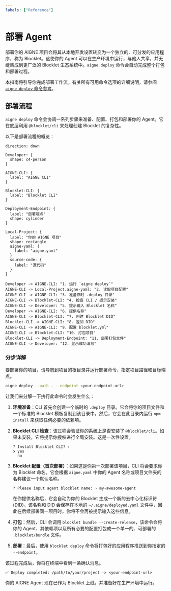 ```yaml
---
labels: ["Reference"]
---
```


# 部署 Agent

部署你的 AIGNE 项目会将其从本地开发设置转变为一个独立的、可分发的应用程序，称为 Blocklet。这使你的 Agent 可以在生产环境中运行，与他人共享，并无缝集成到更广泛的 Blocklet 生态系统中。`aigne deploy` 命令会自动完成整个打包和部署过程。

本指南将引导你完成部署工作流。有关所有可用命令选项的详细说明，请参阅 [`aigne deploy` 命令参考](./command-reference-deploy.md)。

## 部署流程

`aigne deploy` 命令会协调一系列步骤来准备、配置、打包和部署你的 Agent。它在底层利用 `@blocklet/cli` 来处理创建 Blocklet 的复杂性。

以下是部署流程的概览：

```d2
direction: down

Developer: {
  shape: c4-person
}

AIGNE-CLI: {
  label: "AIGNE CLI"
}

Blocklet-CLI: {
  label: "Blocklet CLI"
}

Deployment-Endpoint: {
  label: "部署端点"
  shape: cylinder
}

Local-Project: {
  label: "你的 AIGNE 项目"
  shape: rectangle
  aigne-yaml: {
    label: "aigne.yaml"
  }
  source-code: {
    label: "源代码"
  }
}

Developer -> AIGNE-CLI: "1. 运行 `aigne deploy`"
AIGNE-CLI -> Local-Project.aigne-yaml: "2. 读取项目配置"
AIGNE-CLI -> AIGNE-CLI: "3. 准备临时 .deploy 目录"
AIGNE-CLI -> Blocklet-CLI: "4. 检查 CLI / 提示安装"
AIGNE-CLI -> Developer: "5. 提示输入 Blocklet 名称"
Developer -> AIGNE-CLI: "6. 提供名称"
AIGNE-CLI -> Blocklet-CLI: "7. 创建 Blocklet DID"
Blocklet-CLI -> AIGNE-CLI: "8. 返回 DID"
AIGNE-CLI -> AIGNE-CLI: "9. 配置 blocklet.yml"
AIGNE-CLI -> Blocklet-CLI: "10. 打包项目"
Blocklet-CLI -> Deployment-Endpoint: "11. 部署打包文件"
AIGNE-CLI -> Developer: "12. 显示成功消息"

```

### 分步详解

要部署你的项目，请导航到项目的根目录并运行部署命令，指定项目路径和目标端点。

```bash 命令 icon=lucide:terminal
aigne deploy --path . --endpoint <your-endpoint-url>
```

让我们来分解一下执行此命令时会发生什么：

1.  **环境准备**：CLI 首先会创建一个临时的 `.deploy` 目录。它会将你的项目文件和一个标准的 Blocklet 模板复制到该目录中。然后，它会在此目录内运行 `npm install` 来获取任何必要的依赖项。

2.  **Blocklet CLI 检查**：该过程会验证你的系统上是否安装了 `@blocklet/cli`。如果未安装，它将提示你授权进行全局安装。这是一次性设置。

    ```
    ? Install Blocklet CLI? ›
    ❯ yes
      no
    ```

3.  **Blocklet 配置（首次部署）**：如果这是你第一次部署该项目，CLI 将会要求你为 Blocklet 命名。它会根据 `aigne.yaml` 中你的 Agent 名称或项目文件夹的名称建议一个默认名称。

    ```
    ? Please input agent blocklet name: › my-awesome-agent
    ```

    在你提供名称后，它会自动为你的 Blocklet 生成一个新的去中心化标识符 (DID)。该名称和 DID 会保存在本地的 `~/.aigne/deployed.yaml` 文件中，因此在后续部署同一项目时，你将不会再被提示输入这些信息。

4.  **打包**：然后，CLI 会调用 `blocklet bundle --create-release`，该命令会将你的 Agent、其依赖项以及所有必要的配置打包成一个单一的、可部署的 `.blocklet/bundle` 文件。

5.  **部署**：最后，使用 `blocklet deploy` 命令将打包好的应用程序推送到你指定的 `--endpoint`。

该过程完成后，你将在终端中看到一条确认消息。

```
✅ Deploy completed: /path/to/your/project -> <your-endpoint-url>
```

你的 AIGNE Agent 现在已作为 Blocklet 上线，并准备好在生产环境中运行。